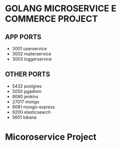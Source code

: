 # GOLANG MICROSERVICE E COMMERCE PROJECT

## APP PORTS
- 3001 userservice
- 3002 mailerservice
- 3003 loggerservice

## OTHER PORTS
- 5432 postgres
- 5050 pgadmin
- 8080 jenkins
- 27017 mongo
- 8081 mongo-express
- 9200 elasticsearch
- 5601 kibana

# Micoroservice Project

